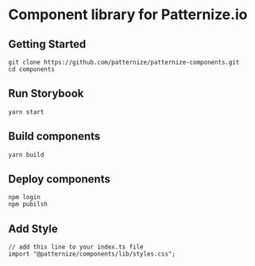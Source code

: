 # Component library for Patternize.io

## Getting Started

```
git clone https://github.com/patternize/patternize-components.git
cd components
```

## Run Storybook

```
yarn start
```

## Build components

```
yarn build
```

## Deploy components

```
npm login
npm pubilsh
```

## Add Style

```
// add this line to your index.ts file
import "@patternize/components/lib/styles.css";
```
